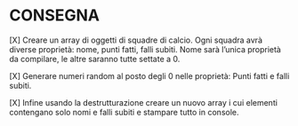 # CONSEGNA
[X] Creare un array di oggetti di squadre di calcio. Ogni squadra avrà diverse proprietà: nome, punti fatti, falli subiti.
Nome sarà l’unica proprietà da compilare, le altre saranno tutte settate a 0.

[X] Generare numeri random al posto degli 0 nelle proprietà:
Punti fatti e falli subiti.

[X] Infine usando la destrutturazione creare un nuovo array i cui elementi contengano solo nomi e falli subiti e stampare tutto in console.